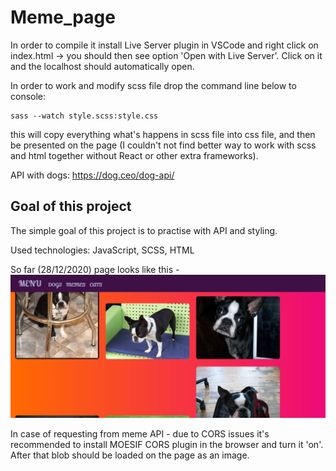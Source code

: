 # Meme_page

In order to compile it install Live Server plugin in VSCode and right click on index.html -> you should then see option 'Open with Live Server'. Click on it and the localhost should automatically open. 

In order to work and modify scss file drop the command line below to console: 
```
sass --watch style.scss:style.css

```
this will copy everything what's happens in scss file into css file, and then be presented on the page (I couldn't not find better way to work with scss and html together without React or other extra frameworks).

API with dogs: https://dog.ceo/dog-api/


## Goal of this project

The simple goal of this project is to practise with API and styling. 

Used technologies: JavaScript, SCSS, HTML

So far (28/12/2020) page looks like this - 
![Alt text](img/screenshot.JPG?raw=true "screenshot of the page")


In case of requesting from meme API - 
due to CORS issues it's recommended to install MOESIF CORS plugin in the browser and turn it 'on'. 
After that blob should be loaded on the page as an image. 